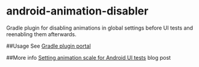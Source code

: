 # android-animation-disabler
Gradle plugin for disabling animations in global settings before UI tests and reenabling them afterwards.

##Usage
See [Gradle plugin portal](https://plugins.gradle.org/plugin/pl.droidsonroids.animation-disabler)

##More info
[Setting animation scale for Android UI tests](http://www.thedroidsonroids.com/blog/setting-animation-scale-for-android-ui-tests/) blog post
